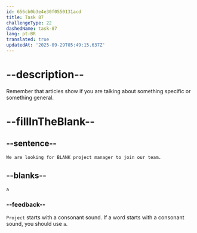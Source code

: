 ```yaml
---
id: 656cb0b3e4e30f0550131acd
title: Task 87
challengeType: 22
dashedName: task-87
lang: pt-BR
translated: true
updatedAt: '2025-09-29T05:49:15.637Z'
---
```


# --description--

Remember that articles show if you are talking about something specific or something general.

# --fillInTheBlank--

## --sentence--

`We are looking for BLANK project manager to join our team.`

## --blanks--

`a`

### --feedback--

`Project` starts with a consonant sound. If a word starts with a consonant sound, you should use `a`.
